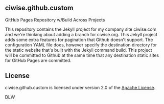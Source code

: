 ## ciwise.github.custom
GitHub Pages Repository w/Build Across Projects

This repository contains the Jekyll project for my company site ciwise.com and we're thinking about adding a branch for ciwise.org. This Jekyll project adds some extra features for pagination that Github doesn't support. The configuration YAML file does, however specify the destination directory for the static website that's built with the Jekyll command build. This project will be committed to Github at the same time that any destination static sites for GitHub Pages are committed.

## License
ciwise.github.custom is licensed under version 2.0 of the [Apache License][].

[Apache License]: http://www.apache.org/licenses/LICENSE-2.0

DLW
